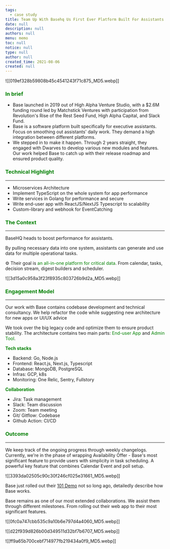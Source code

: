 ```yaml
---
tags: 
  - case study
title: Team Up With Basehq Us First Ever Platform Built For Assistants
date: null
description: null
authors: null
menu: memo
toc: null
notice: null
type: null
author: null
created_time: 2021-08-06
created: null
---
```


![[019ef328b59808b45c4541243f71c875_MD5.webp]]

### <span style='color:green'>In brief</span>

* Base launched in 2019 out of High Alpha Venture Studio, with a $2.6M funding round led by Matchstick Ventures with participation from Revolution's Rise of the Rest Seed Fund, High Alpha Capital, and Slack Fund.
* Base is a software platform built specifically for executive assistants. Focus on smoothing out assistants' daily work. They demand a high integration between different platforms.
* We stepped in to make it happen. Through 2 years straight, they engaged with Dwarves to develop various new modules and features. Our work helped Base to catch up with their release roadmap and ensured product quality.

### <span style='color:green'>Technical Highlight</span>

---

* Microservices Architecture
* Implement TypeScript on the whole system for app performance
* Write services in Golang for performance and secure
* Write end-user app with ReactJS/NextJS Typescript to scalability
* Custom-library and webhook for EventCatching

### <span style='color:green'>The Context</span>

---

<!-- column_list fddec7fe-1c2b-4a9f-8600-7cbc5d19c519 -->

<!-- column c0f86255-7982-422b-a7ab-d50d5d16ecdf -->

BaseHQ heads to boost performance for assistants. 

By pulling necessary data into one system, assistants can generate and use data for multiple operational tasks. 

<!-- column e0d6ea4d-043e-4aa9-9b71-a9a64edad1f8 -->

⚙️ Their goal is <span style='color:green'>an all-in-one platform for critical data</span>. From calendar, tasks, decision stream, digest builders and scheduler. 


![[3d15a0c958a3f23f8935c803726b9d2a_MD5.webp]]


### <span style='color:green'>Engagement Model</span>

---

Our work with Base contains codebase development and technical consultancy. We help refactor the code while suggesting new architecture for new apps or UI/UX advice

We took over the big legacy code and optimize them to ensure product stability. The architecture contains two main parts: <span style='color:green'>End-user App</span> and <span style='color:green'>Admin Tool</span>. 

<!-- column_list cf55d995-2a44-4169-a47d-fafff94e1a1e -->

<!-- column cba80473-839f-46cc-9e68-dc7129de3273 -->

<span style='color:green'>**Tech stacks**</span>

* Backend: Go, Node.js
* Frontend: React.js, Next.js, Typescript
* Database: MongoDB, PostgreSQL
* Infras: GCP, k8s
* Monitoring: One Relic, Sentry, Fullstory

<!-- column 2aa761da-0235-474e-aae9-a5855c7f30d2 -->

<span style='color:green'>**Collaboration**</span>

* Jira: Task management
* Slack: Team discussion
* Zoom: Team meeting
* Git/ Gitflow: Codebase
* Github Action: CI/CD

### <span style='color:green'>Outcome</span>

---

<!-- column_list 1a001304-b7fc-4a48-8637-2ed301569088 -->

<!-- column b3627bf8-5d71-4800-89df-bf8fdc3a8195 -->

We keep track of the ongoing progress through weekly changelogs.
Currently, we're in the phase of wrapping Availability Offer - Base's most significant feature to provide users with simplicity in task scheduling. A powerful key feature that combines Calendar Event and poll setup.

<!-- column 69ef455f-df39-4820-9aa6-6556b5a45531 -->

![[3393da02505c90c30f246cf025e31661_MD5.webp]]

Base just rolled out their [101 Demo](https://www.linkedin.com/posts/basehq_base-101-demo-get-back-to-the-base-ics-activity-6800435873860120576-G7ZI) not so long ago, detailedly describe how Base works. 

Base remains as one of our most extended collaborations. We assist them through different milestones. From rolling out their web app to their most significant features.


<!-- column_list 0a0d874b-73a5-4f50-98dd-8190b3120ef0 -->

<!-- column adf0a0f8-3fe2-44d6-ab59-8a1501bce973 -->

![[0fc0a747cbb535c9a10b6e797d4a4060_MD5.webp]]

<!-- column 7af252d8-9125-466c-8d49-1e503090d70f -->

![[d22f939d826b00d349511d32bf7b6707_MD5.webp]]

![[ff9a65b700cebf714977fb219434a0f9_MD5.webp]]
